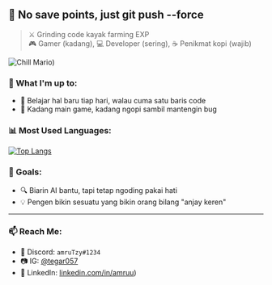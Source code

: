 ## 💾 No save points, just git push --force

> ⚔️ Grinding code kayak farming EXP  
> 🎮 Gamer (kadang), 💻 Developer (sering), ☕ Penikmat kopi (wajib)

![Chill Mario](https://mir-s3-cdn-cf.behance.net/project_modules/fs/22b22287602523.5dbd29081561d.gif))

### 🧩 What I'm up to:
- 🌱 Belajar hal baru tiap hari, walau cuma satu baris code
- 🚪 Kadang main game, kadang ngopi sambil mantengin bug

### 📊 Most Used Languages:
[![Top Langs](https://github-readme-stats.vercel.app/api/top-langs/?username=amruTzy&layout=compact&theme=tokyonight)](https://github.com/anuraghazra/github-readme-stats)

### 🎯 Goals:
- 🔍 Biarin AI bantu, tapi tetap ngoding pakai hati
- 💡 Pengen bikin sesuatu yang bikin orang bilang "anjay keren"

---

### 📫 Reach Me:
- 💬 Discord: `amruTzy#1234`
- 📷 IG: [@tegar057](https://instagram.com/tegar057)
- 💼 LinkedIn: [linkedin.com/in/amruu](https://www.linkedin.com/in/amruu/))
